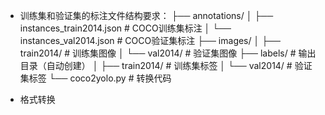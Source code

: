 * 训练集和验证集的标注文件结构要求：
        ├── annotations/
        │   ├── instances_train2014.json  # COCO训练集标注
        │   └── instances_val2014.json    # COCO验证集标注
        ├── images/
        │   ├── train2014/                # 训练集图像
        │   └── val2014/                  # 验证集图像
        ├── labels/                       # 输出目录（自动创建）
        │   ├── train2014/                # 训练集标签
        │   └── val2014/                  # 验证集标签
        └── coco2yolo.py                  # 转换代码

* 格式转换